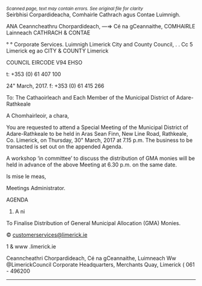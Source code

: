 *<small>Scanned page, text may contain errors. See original file for clarity</small>*  
Seirbhisi Corpardideacha,
Comhairle Cathrach agus Contae Luimnigh.

ANA Ceanncheathru Chorpardideach,
—=> Cé na gCeannaithe,
COMHAIRLE Lainneach
CATHRACH & CONTAE

° ° Corporate Services.
Luimnigh Limerick City and County Council,
. . Cc 5
Limerick eg ao
CITY & COUNTY Limerick

COUNCIL
EIRCODE V94 EHSO

t: +353 (0) 61 407 100

24" March, 2017. f: +353 (0) 61 415 266

To: The Cathaoirleach and Each Member of the Municipal District of Adare-Rathkeale

A Chomhairleoir, a chara,

You are requested to attend a Special Meeting of the Municipal District of Adare-Rathkeale to be held in
Aras Sean Finn, New Line Road, Rathkeale, Co. Limerick, on Thursday, 30" March, 2017 at 7.15 p.m.
The business to be transacted is set out on the appended Agenda.

A workshop ‘in committee’ to discuss the distribution of GMA monies will be held in advance of the
above Meeting at 6.30 p.m. on the same date.

Is mise le meas,

Meetings Administrator.

AGENDA

1. A ni

To Finalise Distribution of General Municipal Allocation (GMA) Monies.

© customerservices@limerick.ie

1 & www .limerick.ie

Ceanncheathri Chorpardideach, Cé na gCeannaithe, Luimneach Ww @LimerickCouncil
Corporate Headquarters, Merchants Quay, Limerick ( 061 - 496200

---
